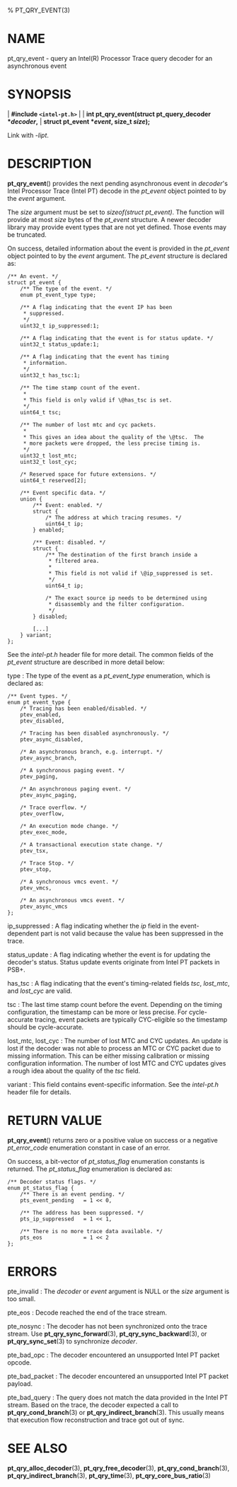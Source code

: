 % PT_QRY_EVENT(3)

<!---
 ! Copyright (c) 2015-2016, Intel Corporation
 !
 ! Redistribution and use in source and binary forms, with or without
 ! modification, are permitted provided that the following conditions are met:
 !
 !  * Redistributions of source code must retain the above copyright notice,
 !    this list of conditions and the following disclaimer.
 !  * Redistributions in binary form must reproduce the above copyright notice,
 !    this list of conditions and the following disclaimer in the documentation
 !    and/or other materials provided with the distribution.
 !  * Neither the name of Intel Corporation nor the names of its contributors
 !    may be used to endorse or promote products derived from this software
 !    without specific prior written permission.
 !
 ! THIS SOFTWARE IS PROVIDED BY THE COPYRIGHT HOLDERS AND CONTRIBUTORS "AS IS"
 ! AND ANY EXPRESS OR IMPLIED WARRANTIES, INCLUDING, BUT NOT LIMITED TO, THE
 ! IMPLIED WARRANTIES OF MERCHANTABILITY AND FITNESS FOR A PARTICULAR PURPOSE
 ! ARE DISCLAIMED. IN NO EVENT SHALL THE COPYRIGHT OWNER OR CONTRIBUTORS BE
 ! LIABLE FOR ANY DIRECT, INDIRECT, INCIDENTAL, SPECIAL, EXEMPLARY, OR
 ! CONSEQUENTIAL DAMAGES (INCLUDING, BUT NOT LIMITED TO, PROCUREMENT OF
 ! SUBSTITUTE GOODS OR SERVICES; LOSS OF USE, DATA, OR PROFITS; OR BUSINESS
 ! INTERRUPTION) HOWEVER CAUSED AND ON ANY THEORY OF LIABILITY, WHETHER IN
 ! CONTRACT, STRICT LIABILITY, OR TORT (INCLUDING NEGLIGENCE OR OTHERWISE)
 ! ARISING IN ANY WAY OUT OF THE USE OF THIS SOFTWARE, EVEN IF ADVISED OF THE
 ! POSSIBILITY OF SUCH DAMAGE.
 !-->

# NAME

pt_qry_event - query an Intel(R) Processor Trace query decoder for an asynchronous event


# SYNOPSIS

| **\#include `<intel-pt.h>`**
|
| **int pt_qry_event(struct pt_query_decoder \**decoder*,**
|                  **struct pt_event \**event*, size_t *size*);**

Link with *-lipt*.


# DESCRIPTION

**pt_qry_event**() provides the next pending asynchronous event in *decoder*'s
Intel Processor Trace (Intel PT) decode in the *pt_event* object pointed to by
the *event* argument.

The *size* argument must be set to *sizeof(struct pt_event)*.  The function will
provide at most *size* bytes of the *pt_event* structure.  A newer decoder
library may provide event types that are not yet defined.  Those events may be
truncated.

On success, detailed information about the event is provided in the *pt_event*
object pointed to by the *event* argument.  The *pt_event* structure is declared
as:

~~~{.c}
/** An event. */
struct pt_event {
	/** The type of the event. */
	enum pt_event_type type;

	/** A flag indicating that the event IP has been
	 * suppressed.
	 */
	uint32_t ip_suppressed:1;

	/** A flag indicating that the event is for status update. */
	uint32_t status_update:1;

	/** A flag indicating that the event has timing
	 * information.
	 */
	uint32_t has_tsc:1;

	/** The time stamp count of the event.
	 *
	 * This field is only valid if \@has_tsc is set.
	 */
	uint64_t tsc;

	/** The number of lost mtc and cyc packets.
	 *
	 * This gives an idea about the quality of the \@tsc.  The
	 * more packets were dropped, the less precise timing is.
	 */
	uint32_t lost_mtc;
	uint32_t lost_cyc;

	/* Reserved space for future extensions. */
	uint64_t reserved[2];

	/** Event specific data. */
	union {
		/** Event: enabled. */
		struct {
			/* The address at which tracing resumes. */
			uint64_t ip;
		} enabled;

		/** Event: disabled. */
		struct {
			/** The destination of the first branch inside a
			 * filtered area.
			 *
			 * This field is not valid if \@ip_suppressed is set.
			 */
			uint64_t ip;

			/* The exact source ip needs to be determined using
			 * disassembly and the filter configuration.
			 */
		} disabled;

		[...]
	} variant;
};
~~~

See the *intel-pt.h* header file for more detail.  The common fields of the
*pt_event* structure are described in more detail below:

type
:   The type of the event as a *pt_event_type* enumeration, which is declared
    as:

~~~{.c}
/** Event types. */
enum pt_event_type {
	/* Tracing has been enabled/disabled. */
	ptev_enabled,
	ptev_disabled,

	/* Tracing has been disabled asynchronously. */
	ptev_async_disabled,

	/* An asynchronous branch, e.g. interrupt. */
	ptev_async_branch,

	/* A synchronous paging event. */
	ptev_paging,

	/* An asynchronous paging event. */
	ptev_async_paging,

	/* Trace overflow. */
	ptev_overflow,

	/* An execution mode change. */
	ptev_exec_mode,

	/* A transactional execution state change. */
	ptev_tsx,

	/* Trace Stop. */
	ptev_stop,

	/* A synchronous vmcs event. */
	ptev_vmcs,

	/* An asynchronous vmcs event. */
	ptev_async_vmcs
};
~~~

ip_suppressed
:   A flag indicating whether the *ip* field in the event-dependent part is not
    valid because the value has been suppressed in the trace.

status_update
:   A flag indicating whether the event is for updating the decoder's status.
    Status update events originate from Intel PT packets in PSB+.

has_tsc
:   A flag indicating that the event's timing-related fields *tsc*, *lost_mtc*,
    and *lost_cyc* are valid.

tsc
:   The last time stamp count before the event.  Depending on the timing
    configuration, the timestamp can be more or less precise.  For
    cycle-accurate tracing, event packets are typically CYC-eligible so the
    timestamp should be cycle-accurate.

lost_mtc, lost_cyc
:   The number of lost MTC and CYC updates.  An update is lost if the decoder
    was not able to process an MTC or CYC packet due to missing information.
    This can be either missing calibration or missing configuration information.
    The number of lost MTC and CYC updates gives a rough idea about the quality
    of the *tsc* field.

variant
:   This field contains event-specific information.  See the *intel-pt.h* header
    file for details.


# RETURN VALUE

**pt_qry_event**() returns zero or a positive value on success or a negative
*pt_error_code* enumeration constant in case of an error.

On success, a bit-vector of *pt_status_flag* enumeration constants is returned.
The *pt_status_flag* enumeration is declared as:

~~~{.c}
/** Decoder status flags. */
enum pt_status_flag {
	/** There is an event pending. */
	pts_event_pending	= 1 << 0,

	/** The address has been suppressed. */
	pts_ip_suppressed	= 1 << 1,

	/** There is no more trace data available. */
	pts_eos				= 1 << 2
};
~~~


# ERRORS

pte_invalid
:   The *decoder* or *event* argument is NULL or the *size* argument is too
    small.

pte_eos
:   Decode reached the end of the trace stream.

pte_nosync
:   The decoder has not been synchronized onto the trace stream.  Use
    **pt_qry_sync_forward**(3), **pt_qry_sync_backward**(3), or
    **pt_qry_sync_set**(3) to synchronize *decoder*.

pte_bad_opc
:   The decoder encountered an unsupported Intel PT packet opcode.

pte_bad_packet
:   The decoder encountered an unsupported Intel PT packet payload.

pte_bad_query
:   The query does not match the data provided in the Intel PT stream.  Based on
    the trace, the decoder expected a call to **pt_qry_cond_branch**(3) or
    **pt_qry_indirect_branch**(3).  This usually means that execution flow
    reconstruction and trace got out of sync.


# SEE ALSO

**pt_qry_alloc_decoder**(3), **pt_qry_free_decoder**(3),
**pt_qry_cond_branch**(3), **pt_qry_indirect_branch**(3), **pt_qry_time**(3),
**pt_qry_core_bus_ratio**(3)
